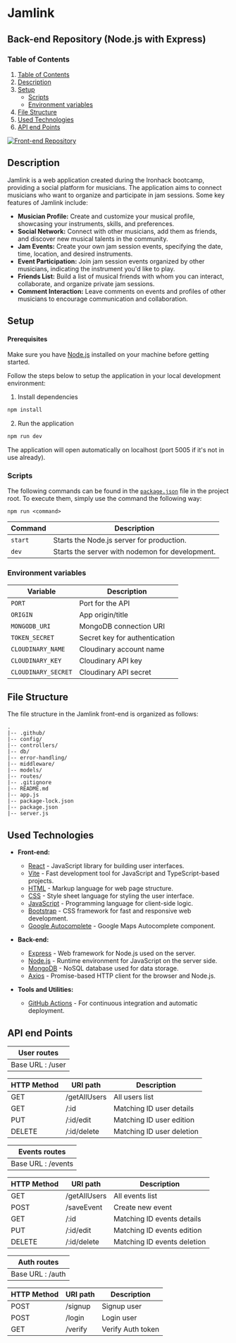 # Jamlink

## Back-end Repository (Node.js with Express)
### Table of Contents 

1. [Table of Contents](#table-of-contents)
2. [Description](#description)
3. [Setup](#setup)
    - [Scripts](#scripts)
    - [Environment variables](#environment-variables)
4. [File Structure](#file-structure)
5. [Used Technologies](#used-technologies)
6. [API end Points](#api-end-points)

[![Front-end Repository](https://img.shields.io/badge/Front--end-Repository-blue?style=for-the-badge&logo=github)](https://github.com/nachosanson6/JamLink-client)


## Description

Jamlink is a web application created during the Ironhack bootcamp, providing a social platform for musicians. The application aims to connect musicians who want to organize and participate in jam sessions. Some key features of Jamlink include:

- **Musician Profile:** Create and customize your musical profile, showcasing your instruments, skills, and preferences.
- **Social Network:** Connect with other musicians, add them as friends, and discover new musical talents in the community.
- **Jam Events:** Create your own jam session events, specifying the date, time, location, and desired instruments.
- **Event Participation:** Join jam session events organized by other musicians, indicating the instrument you'd like to play.
- **Friends List:** Build a list of musical friends with whom you can interact, collaborate, and organize private jam sessions.
- **Comment Interaction:** Leave comments on events and profiles of other musicians to encourage communication and collaboration.

## Setup

#### Prerequisites

Make sure you have [Node.js](https://nodejs.org/) installed on your machine before getting started.

Follow the steps below to setup the application in your local development environment:

1. Install dependencies

```bash
npm install
```

2. Run the application

```bash
npm run dev
```

The application will open automatically on localhost (port 5005 if it's not in use already).



### Scripts

The following commands can be found in the [`package.json`](./package.json) file in the project root. To execute them, simply use the command the following way:

```
npm run <command>
```

| Command   | Description                                       |
| --------- | --------------------------------------------------|
| `start`   | Starts the Node.js server for production.          |
| `dev`     | Starts the server with nodemon for development.    |


### Environment variables


| Variable            | Description                      |
| ------------------- | -------------------------------- |
| `PORT`              | Port for the API                 |
| `ORIGIN`            | App origin/title                 |
| `MONGODB_URI`       | MongoDB connection URI           |
| `TOKEN_SECRET`      | Secret key for authentication    |
| `CLOUDINARY_NAME`   | Cloudinary account name          |
| `CLOUDINARY_KEY`    | Cloudinary API key               |
| `CLOUDINARY_SECRET` | Cloudinary API secret            |

## File Structure

The file structure in the Jamlink front-end is organized as follows:

```plaintext
.
|-- .github/
|-- config/  
|-- controllers/  
|-- db/  
|-- error-handling/
|-- middleware/  
|-- models/ 
|-- routes/     
|-- .gitignore
|-- README.md
|-- app.js
|-- package-lock.json
|-- package.json
|-- server.js

```

## Used Technologies

- **Front-end:**
  - [React](https://reactjs.org/) - JavaScript library for building user interfaces.
  - [Vite](https://vitejs.dev/) - Fast development tool for JavaScript and TypeScript-based projects.
  - [HTML](https://developer.mozilla.org/en-US/docs/Web/HTML) - Markup language for web page structure.
  - [CSS](https://developer.mozilla.org/en-US/docs/Web/CSS) - Style sheet language for styling the user interface.
  - [JavaScript](https://developer.mozilla.org/en-US/docs/Web/JavaScript) - Programming language for client-side logic.
  - [Bootstrap](https://getbootstrap.com/) - CSS framework for fast and responsive web development.
  - [Google Autocomplete](https://developers.google.com/maps/documentation/javascript/places-autocomplete) - Google Maps Autocomplete component.

- **Back-end:**
  - [Express](https://expressjs.com/) - Web framework for Node.js used on the server.
  - [Node.js](https://nodejs.org/) - Runtime environment for JavaScript on the server side.
  - [MongoDB](https://www.mongodb.com/) - NoSQL database used for data storage.
  - [Axios](https://axios-http.com/) - Promise-based HTTP client for the browser and Node.js.

- **Tools and Utilities:**
  - [GitHub Actions](https://github.com/features/actions) - For continuous integration and automatic deployment.

## API end Points

| User routes            |
| ---------------------- |
| Base URL : /user       |

| HTTP Method            | URI path     | Description                 |
| ---------------------- | ------------ | --------------------------- |
| GET                    | /getAllUsers | All users list              |
| GET                    | /:id         | Matching ID user details    |
| PUT                    | /:id/edit    | Matching ID user edition    |
| DELETE                 | /:id/delete  | Matching ID user deletion   |

| Events routes          |
| ---------------------- |
| Base URL : /events     |

| HTTP Method            | URI path     | Description                 |
| ---------------------- | ------------ | --------------------------- |
| GET                    | /getAllUsers | All events list             |
| POST                   | /saveEvent   | Create new event            |
| GET                    | /:id         | Matching ID events details  |
| PUT                    | /:id/edit    | Matching ID events edition  |
| DELETE                 | /:id/delete  | Matching ID events deletion |

| Auth routes            |
| ---------------------- |
| Base URL : /auth       |

| HTTP Method            | URI path     | Description                 |
| ---------------------- | ------------ | --------------------------- |
| POST                   | /signup      | Signup user                 |
| POST                   | /login       | Login user                  |
| GET                    | /verify      | Verify Auth token           |

